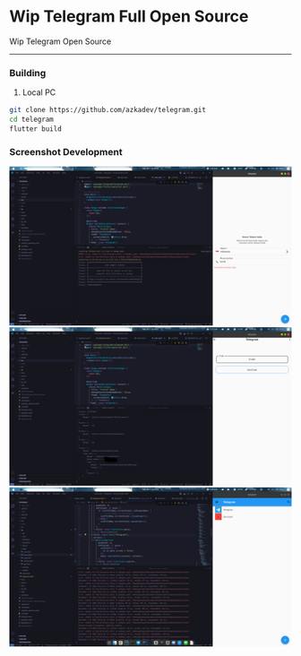 # Wip Telegram Full Open Source

Wip Telegram Open Source


---


### Building

1. Local PC

```bash
git clone https://github.com/azkadev/telegram.git
cd telegram
flutter build
```


### Screenshot Development

![](.github/assets/sign_page_0_dev.png)
![](.github/assets/sign_page_1_dev.png)
![](.github/assets/home_page_0_dev.png)